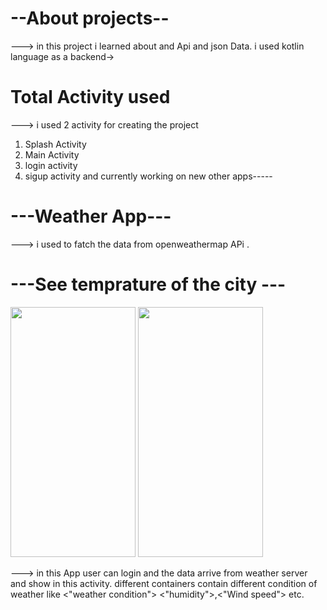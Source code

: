 # --About projects--
---> in this project i learned about and  Api and json Data. i used kotlin language as a backend->
# Total Activity used
 ---> i used 2 activity for creating the project 
 1) Splash Activity
 2) Main Activity
 3) login activity
 4) sigup activity
   and currently working on new other apps-----

 # ---Weather App---
 ---> i used to fatch the data from openweathermap APi .
 

# ---See temprature of the city ---
<img src="https://github.com/jatinJK007/Weather_APP/assets/147340304/4fd1b169-72a7-4278-86de-1e35186e5973"  width="200" height="400" />

<img src="https://github.com/jatinJK007/Weather_APP/assets/147340304/a2b21125-5940-4cfe-90ab-fb7d857098fc"   width="200" height="400" />


---> in this App user can login and the data arrive from weather server and show in this activity. different containers contain different condition of weather like <"weather condition"> <"humidity">,<"Wind speed"> etc.


